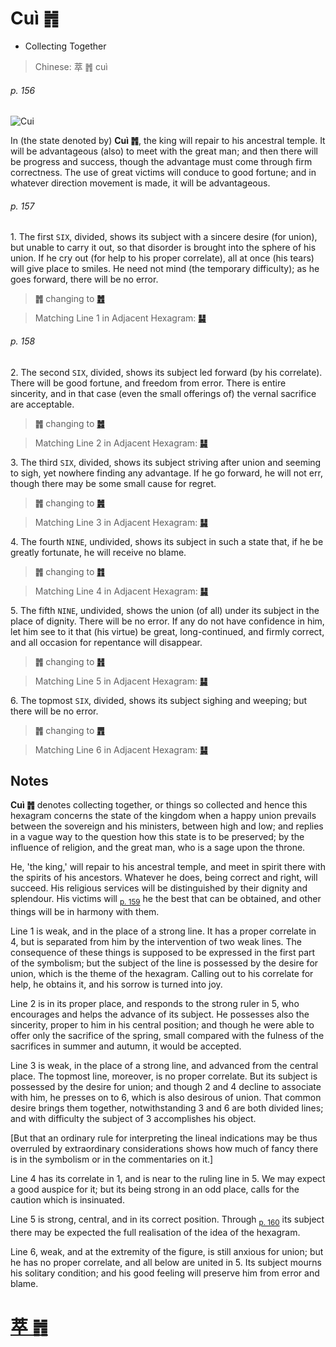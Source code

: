 # Cuì ䷬

* Collecting Together

> Chinese: 萃 ䷬ cuì

###### p. 156

![Cui](https://88o.io/wp-content/uploads/2018/09/45-e89083cui.jpg)

In (the state denoted by) **Cuì ䷬**, the king will repair to his ancestral temple. It will be advantageous (also) to meet with the great man; and then there will be progress and success, though the advantage must come through firm correctness. The use of great victims will conduce to good fortune; and in whatever direction movement is made, it will be advantageous.

###### p. 157

1.<a name="45.1"></a> The first `SIX`, divided, shows its subject with a sincere desire (for union), but unable to carry it out, so that disorder is brought into the sphere of his union. If he cry out (for help to his proper correlate), all at once (his tears) will give place to smiles. He need not mind (the temporary difficulty); as he goes forward, there will be no error.

> **䷬** changing to [**䷐**](e99a8fsui.md#17.1)

> Matching Line 1 in Adjacent Hexagram: [**䷭**](e58d87sheng.md#46.1)

###### p. 158

2.<a name="45.2"></a> The second `SIX`, divided, shows its subject led forward (by his correlate). There will be good fortune, and freedom from error. There is entire sincerity, and in that case (even the small offerings of) the vernal sacrifice are acceptable.

> **䷬** changing to [**䷮**](e59bb0kun.md#47.2)

> Matching Line 2 in Adjacent Hexagram: [**䷭**](e58d87sheng.md#46.2)

3.<a name="45.3"></a> The third `SIX`, divided, shows its subject striving after union and seeming to sigh, yet nowhere finding any advantage. If he go forward, he will not err, though there may be some small cause for regret.

> **䷬** changing to [**䷞**](e592b8xian.md#31.3)

> Matching Line 3 in Adjacent Hexagram: [**䷭**](e58d87sheng.md#46.3)

4.<a name="45.4"></a> The fourth `NINE`, undivided, shows its subject in such a state that, if he be greatly fortunate, he will receive no blame.

> **䷬** changing to [**䷇**](e6af94bi.md#8.4)

> Matching Line 4 in Adjacent Hexagram: [**䷭**](e58d87sheng.md#46.4)

5.<a name="45.5"></a> The fifth `NINE`, undivided, shows the union (of all) under its subject in the place of dignity. There will be no error. If any do not have confidence in him, let him see to it that (his virtue) be great, long-continued, and firmly correct, and all occasion for repentance will disappear.

> **䷬** changing to [**䷏**](e8b1abyu.md#16.5)

> Matching Line 5 in Adjacent Hexagram: [**䷭**](e58d87sheng.md#46.5)

6.<a name="45.6"></a> The topmost `SIX`, divided, shows its subject sighing and weeping; but there will be no error.

> **䷬** changing to [**䷋**](e590a6pi.md#12.6)

> Matching Line 6 in Adjacent Hexagram: [**䷭**](e58d87sheng.md#46.6)

## Notes

**Cuì ䷬** denotes collecting together, or things so collected and hence this hexagram concerns the state of the kingdom when a happy union prevails between the sovereign and his ministers, between high and low; and replies in a vague way to the question how this state is to be preserved; by the influence of religion, and the great man, who is a sage upon the throne.

He, 'the king,' will repair to his ancestral temple, and meet in spirit there with the spirits of his ancestors. Whatever he does, being correct and right, will succeed. His religious services will be distinguished by their dignity and splendour. His victims will <sub>[p. 159](e58d87sheng.md#p-159)</sub> he the best that can be obtained, and other things will be in harmony with them.

Line 1 is weak, and in the place of a strong line. It has a proper correlate in 4, but is separated from him by the intervention of two weak lines. The consequence of these things is supposed to be expressed in the first part of the symbolism; but the subject of the line is possessed by the desire for union, which is the theme of the hexagram. Calling out to his correlate for help, he obtains it, and his sorrow is turned into joy.

Line 2 is in its proper place, and responds to the strong ruler in 5, who encourages and helps the advance of its subject. He possesses also the sincerity, proper to him in his central position; and though he were able to offer only the sacrifice of the spring, small compared with the fulness of the sacrifices in summer and autumn, it would be accepted.

Line 3 is weak, in the place of a strong line, and advanced from the central place. The topmost line, moreover, is no proper correlate. But its subject is possessed by the desire for union; and though 2 and 4 decline to associate with him, he presses on to 6, which is also desirous of union. That common desire brings them together, notwithstanding 3 and 6 are both divided lines; and with difficulty the subject of 3 accomplishes his object.

[But that an ordinary rule for interpreting the lineal indications may be thus overruled by extraordinary considerations shows how much of fancy there is in the symbolism or in the commentaries on it.]

Line 4 has its correlate in 1, and is near to the ruling line in 5. We may expect a good auspice for it; but its being strong in an odd place, calls for the caution which is insinuated.

Line 5 is strong, central, and in its correct position. Through <sub>[p. 160](e58d87sheng.md#p-160)</sub> its subject there may be expected the full realisation of the idea of the hexagram.

Line 6, weak, and at the extremity of the figure, is still anxious for union; but he has no proper correlate, and all below are united in 5. Its subject mourns his solitary condition; and his good feeling will preserve him from error and blame.

# [萃 ䷬](e89083cui_cn.md)
